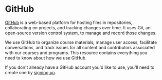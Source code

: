 # GitHub

[GitHub](https://github.com/) is a web-based platform for hosting files in repositories, collaborating on projects, and tracking changes over time. It uses Git, an open-source version control system, to manage and record those changes.

We use GitHub to organize course materials, manage user access, facilitate conversations, and track issues for all content and contributors associated with our courses and programs. This resource contains everything you need to know about how we use GitHub.

If you don't already have a GitHub account you'd like to use, you'll need to create one by [signing up](https://github.com/signup).
